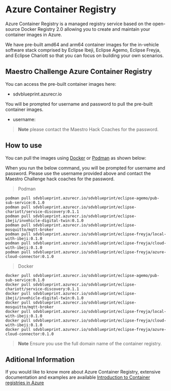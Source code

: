 # Azure Container Registry 

Azure Container Registry is a managed registry service based on the open-source Docker Registry 2.0 allowing you to create and maintain your container images in Azure.

We have pre-built amd64 and arm64 container images for the in-vehicle software stack comprised by Eclipse Ibeji, Eclipse Agemo, Eclipse Freyja, and Eclipse Chariott so that you can focus on building your own scenarios.

## Maestro Challenge Azure Container Registry

You can access the pre-built container images here: 
* sdvblueprint.azurecr.io

You will be prompted for username and password to pull the pre-built container images.
* username: 

> **Note** 
please contact the Maestro Hack Coaches for the password.

## How to use 

You can pull the images using [Docker](https://docs.docker.com/engine/reference/commandline/pull/) or [Podman](https://docs.podman.io/en/latest/markdown/podman-pull.1.html) as shown below:

When you run the below command, you will be prompted for username and password. Please use the username provided above and contact the Maestro Challenge hack coaches for the password.

> Podman
```
podman pull sdvblueprint.azurecr.io/sdvblueprint/eclipse-agemo/pub-sub-service:0.1.0
podman pull sdvblueprint.azurecr.io/sdvblueprint/eclipse-chariott/service-discovery:0.1.1
podman pull sdvblueprint.azurecr.io/sdvblueprint/eclipse-ibeji/invehicle-digital-twin:0.1.0
podman pull sdvblueprint.azurecr.io/sdvblueprint/eclipse-mosquitto/mqtt-broker
podman pull sdvblueprint.azurecr.io/sdvblueprint/eclipse-freyja/local-with-ibeji:0.1.0
podman pull sdvblueprint.azurecr.io/sdvblueprint/eclipse-freyja/cloud-with-ibeji:0.1.0
podman pull sdvblueprint.azurecr.io/sdvblueprint/eclipse-freyja/azure-cloud-connector:0.1.0
```

> Docker
```
docker pull sdvblueprint.azurecr.io/sdvblueprint/eclipse-agemo/pub-sub-service:0.1.0
docker pull sdvblueprint.azurecr.io/sdvblueprint/eclipse-chariott/service-discovery:0.1.1
docker pull sdvblueprint.azurecr.io/sdvblueprint/eclipse-ibeji/invehicle-digital-twin:0.1.0
docker pull sdvblueprint.azurecr.io/sdvblueprint/eclipse-mosquitto/mqtt-broker
docker pull sdvblueprint.azurecr.io/sdvblueprint/eclipse-freyja/local-with-ibeji:0.1.0
docker pull sdvblueprint.azurecr.io/sdvblueprint/eclipse-freyja/cloud-with-ibeji:0.1.0
docker pull sdvblueprint.azurecr.io/sdvblueprint/eclipse-freyja/azure-cloud-connector:0.1.0
````

> **Note** 
Ensure you use the full domain name of the container registry.

## Aditional Information

If you would like to know more about Azure Container Registry, extensive documentation and examples are available [Introduction to Container registries in Azure](https://learn.microsoft.com/en-us/azure/container-registry/container-registry-intro) 